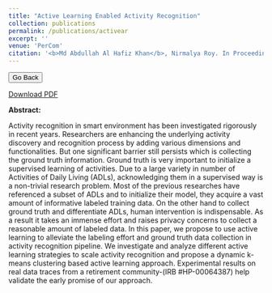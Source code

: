 ```yaml
---
title: "Active Learning Enabled Activity Recognition"
collection: publications
permalink: /publications/activear
excerpt: ''
venue: 'PerCom'
citation: '<b>Md Abdullah Al Hafiz Khan</b>, Nirmalya Roy. In Proceeding of of The First International Workshop on Pervasive Smart Living Spaces, <b>PerLS - 2017</b>. Kona, Big Island of Hawaii, USA.'
---
```

<script>
function goBack() {
  window.history.back()
}
</script>

<button onclick="goBack()">Go Back</button>

[Download PDF](https://ahafizk.github.io/files/activear.pdf)

<b>Abstract:</b>

Activity recognition in smart environment has been
investigated rigorously in recent years. Researchers are enhancing
the underlying activity discovery and recognition process by
adding various dimensions and functionalities. But one significant
barrier still persists which is collecting the ground truth
information. Ground truth is very important to initialize a
supervised learning of activities. Due to a large variety in number
of Activities of Daily Living (ADLs), acknowledging them in a
supervised way is a non-trivial research problem. Most of the
previous researches have referenced a subset of ADLs and to
initialize their model, they acquire a vast amount of informative
labeled training data. On the other hand to collect ground truth
and differentiate ADLs, human intervention is indispensable. As
a result it takes an immense effort and raises privacy concerns
to collect a reasonable amount of labeled data. In this paper, we
propose to use active learning to alleviate the labeling effort and
ground truth data collection in activity recognition pipeline. We
investigate and analyze different active learning strategies to scale
activity recognition and propose a dynamic k-means clustering
based active learning approach. Experimental results on real data
traces from a retirement community-(IRB #HP-00064387) help
validate the early promise of our approach.